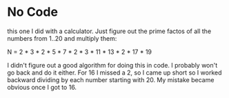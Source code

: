 # No Code
this one I did with a calculator. Just figure out the prime factos of all the
numbers from 1..20 and multiply them:

N = 2 * 3 * 2 * 5 * 7 * 2 * 3 * 11 * 13 * 2 * 17 * 19

I didn't figure out a good algorithm for doing this in code. I probably
won't go back and do it either. For 16 I missed a 2, so I came up short 
so I worked backward dividing by each number starting with 20. My mistake
became obvious once I got to 16. 
